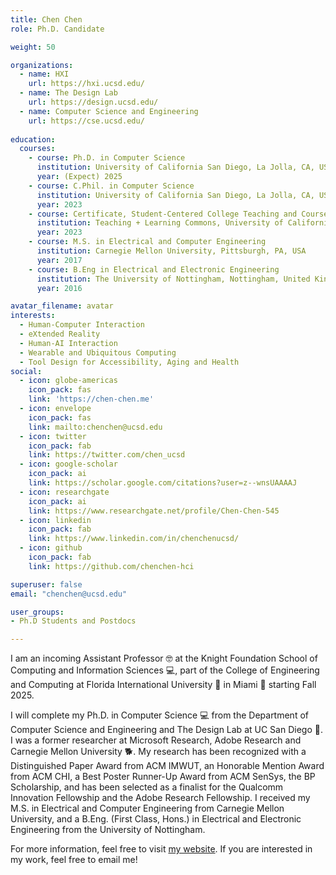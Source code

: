 ```yaml
---
title: Chen Chen
role: Ph.D. Candidate

weight: 50

organizations:
  - name: HXI
    url: https://hxi.ucsd.edu/
  - name: The Design Lab
    url: https://design.ucsd.edu/
  - name: Computer Science and Engineering
    url: https://cse.ucsd.edu/
    
education:
  courses:
    - course: Ph.D. in Computer Science
      institution: University of California San Diego, La Jolla, CA, USA
      year: (Expect) 2025
    - course: C.Phil. in Computer Science
      institution: University of California San Diego, La Jolla, CA, USA
      year: 2023
    - course: Certificate, Student-Centered College Teaching and Course Design
      institution: Teaching + Learning Commons, University of California San Diego, La Jolla, CA, USA
      year: 2023
    - course: M.S. in Electrical and Computer Engineering
      institution: Carnegie Mellon University, Pittsburgh, PA, USA
      year: 2017
    - course: B.Eng in Electrical and Electronic Engineering
      institution: The University of Nottingham, Nottingham, United Kingdom
      year: 2016

avatar_filename: avatar
interests:
  - Human-Computer Interaction
  - eXtended Reality
  - Human-AI Interaction
  - Wearable and Ubiquitous Computing
  - Tool Design for Accessibility, Aging and Health
social:
  - icon: globe-americas
    icon_pack: fas
    link: 'https://chen-chen.me'
  - icon: envelope
    icon_pack: fas
    link: mailto:chenchen@ucsd.edu
  - icon: twitter
    icon_pack: fab
    link: https://twitter.com/chen_ucsd
  - icon: google-scholar
    icon_pack: ai
    link: https://scholar.google.com/citations?user=z--wnsUAAAAJ
  - icon: researchgate
    icon_pack: ai
    link: https://www.researchgate.net/profile/Chen-Chen-545
  - icon: linkedin
    icon_pack: fab
    link: https://www.linkedin.com/in/chenchenucsd/
  - icon: github
    icon_pack: fab
    link: https://github.com/chenchen-hci

superuser: false
email: "chenchen@ucsd.edu"

user_groups:
- Ph.D Students and Postdocs

---
```

I am an incoming Assistant Professor 🤓 at the Knight Foundation School of Computing and Information Sciences 💻, part of the College of Engineering and Computing at Florida International University 🐅 in Miami 🌴 starting Fall 2025.

I will complete my Ph.D. in Computer Science 💻 from the Department of Computer Science and Engineering and The Design Lab at UC San Diego 🔱. I was a former researcher at Microsoft Research, Adobe Research and Carnegie Mellon University 🐕. My research has been recognized with a Distinguished Paper Award from ACM IMWUT, an Honorable Mention Award from ACM CHI, a Best Poster Runner-Up Award from ACM SenSys, the BP Scholarship, and has been selected as a finalist for the Qualcomm Innovation Fellowship and the Adobe Research Fellowship. I received my M.S. in Electrical and Computer Engineering from Carnegie Mellon University, and a B.Eng. (First Class, Hons.) in Electrical and Electronic Engineering from the University of Nottingham.

For more information, feel free to visit [my website](https://chen-chen.me). If you are interested in my work, feel free to email me!
